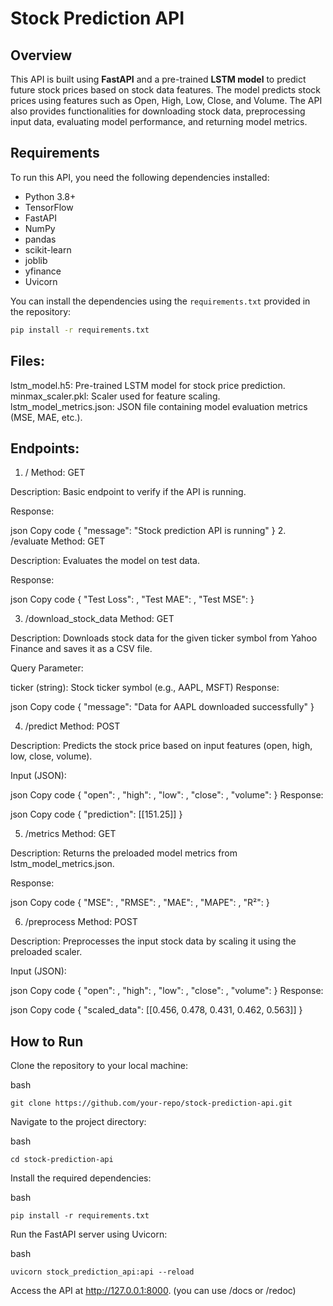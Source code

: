 # Stock Prediction API

## Overview

This API is built using **FastAPI** and a pre-trained **LSTM model** to predict future stock prices based on stock data features. The model predicts stock prices using features such as Open, High, Low, Close, and Volume. The API also provides functionalities for downloading stock data, preprocessing input data, evaluating model performance, and returning model metrics.

## Requirements

To run this API, you need the following dependencies installed:

- Python 3.8+
- TensorFlow
- FastAPI
- NumPy
- pandas
- scikit-learn
- joblib
- yfinance
- Uvicorn

You can install the dependencies using the `requirements.txt` provided in the repository:

```bash
pip install -r requirements.txt
```

## Files:
lstm_model.h5: Pre-trained LSTM model for stock price prediction.
minmax_scaler.pkl: Scaler used for feature scaling.
lstm_model_metrics.json: JSON file containing model evaluation metrics (MSE, MAE, etc.).

## Endpoints:

1. /
Method: GET

Description: Basic endpoint to verify if the API is running.

Response:

json
Copy code
{
  "message": "Stock prediction API is running"
}
2. /evaluate
Method: GET

Description: Evaluates the model on test data.

Response:

json
Copy code
{
  "Test Loss": ,
  "Test MAE": ,
  "Test MSE": 
}

3. /download_stock_data
Method: GET

Description: Downloads stock data for the given ticker symbol from Yahoo Finance and saves it as a CSV file.

Query Parameter:

ticker (string): Stock ticker symbol (e.g., AAPL, MSFT)
Response:

json
Copy code
{
  "message": "Data for AAPL downloaded successfully"
}

4. /predict
Method: POST

Description: Predicts the stock price based on input features (open, high, low, close, volume).

Input (JSON):

json
Copy code
{
  "open": ,
  "high": ,
  "low": ,
  "close": ,
  "volume": 
}
Response:

json
Copy code
{
  "prediction": [[151.25]]
}

5. /metrics
Method: GET

Description: Returns the preloaded model metrics from lstm_model_metrics.json.

Response:

json
Copy code
{
  "MSE": ,
  "RMSE": ,
  "MAE": ,
  "MAPE": ,
  "R²": 
}

6. /preprocess
Method: POST

Description: Preprocesses the input stock data by scaling it using the preloaded scaler.

Input (JSON):

json
Copy code
{
  "open": ,
  "high": ,
  "low": ,
  "close": ,
  "volume": 
}
Response:

json
Copy code
{
  "scaled_data": [[0.456, 0.478, 0.431, 0.462, 0.563]]
}

## How to Run

Clone the repository to your local machine:

bash
```
git clone https://github.com/your-repo/stock-prediction-api.git
```
Navigate to the project directory:

bash
```
cd stock-prediction-api
```

Install the required dependencies:

bash
```
pip install -r requirements.txt
```
Run the FastAPI server using Uvicorn:

bash
```
uvicorn stock_prediction_api:api --reload
```
Access the API at http://127.0.0.1:8000. (you can use /docs or /redoc) 

